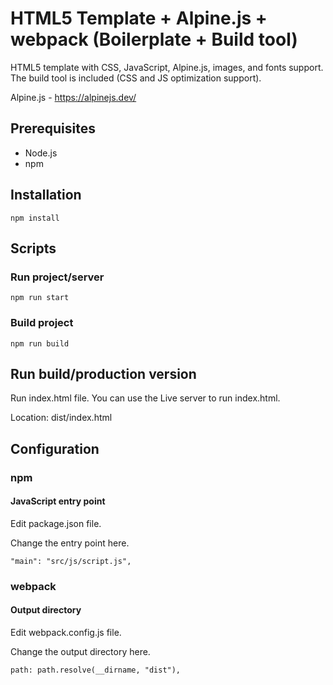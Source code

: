 # HTML5 Template + Alpine.js  + webpack (Boilerplate + Build tool)

HTML5 template with CSS, JavaScript, Alpine.js, images, and fonts support. The build tool is included (CSS and JS optimization support).

Alpine.js - https://alpinejs.dev/

## Prerequisites
- Node.js
- npm

## Installation
```npm install```

## Scripts

### Run project/server
```npm run start```

### Build project
```npm run build```

## Run build/production version
Run index.html file. You can use the Live server to run index.html.

Location: dist/index.html

## Configuration

### npm

#### JavaScript entry point

Edit package.json file.

Change the entry point here.

```"main": "src/js/script.js",```

### webpack

#### Output directory

Edit webpack.config.js file.

Change the output directory here.

```path: path.resolve(__dirname, "dist"),```
